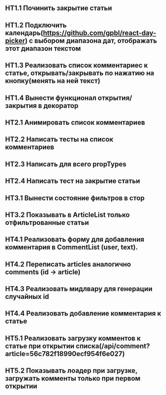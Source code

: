 ## HT1.1 Починить закрытие статьи
## HT1.2 Подключить календарь(https://github.com/gpbl/react-day-picker) с выбором диапазона дат, отображать этот диапазон текстом
## HT1.3 Реализовать список комментариес к статье, открывать/закрывать по нажатию на кнопку(менять на ней текст)
## HT1.4 Вынести функционал открытия/закрытия в декоратор

## HT2.1 Анимировать список комментариев
## HT2.2 Написать тесты на список комментариев
## HT2.3 Написать для всего propTypes
## HT2.4 Написать тест на закрытие статьи

## HT3.1 Вынести состояние фильтров в стор
## HT3.2 Показывать в ArticleList только отфильтрованные статьи 

## HT4.1 Реализовать форму для добавления комментария в CommentList (user, text).
## HT4.2 Переписать articles аналогично comments (id -> article)
## HT4.3 Реализовать мидлвару для генерации случайных id
## HT4.4 Реализовать добавление комментария к статье

## HT5.1 Реализовать загрузку комментов к статье при открытии списка(/api/comment?article=56c782f18990ecf954f6e027)
## HT5.2 Показывать лоадер при загрузке, загружать комменты только при первом открытии